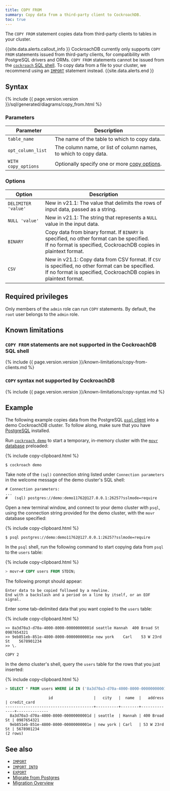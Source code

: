 ```yaml
---
title: COPY FROM
summary: Copy data from a third-party client to CockroachDB.
toc: true
---
```


The `COPY FROM` statement copies data from third-party clients to tables in your cluster.

{{site.data.alerts.callout_info }}
CockroachDB currently only supports `COPY FROM` statements issued from third-party clients, for compatibility with PostgreSQL drivers and ORMs. `COPY FROM` statements cannot be issued from the [`cockroach` SQL shell](cockroach-sql.html). To copy data from a file to your cluster, we recommend using an [`IMPORT`](import.html) statement instead.
{{site.data.alerts.end }}

## Syntax

<div>
{% include {{ page.version.version }}/sql/generated/diagrams/copy_from.html %}
</div>

### Parameters

Parameter | Description
-----------|-------------
`table_name` | The name of the table to which to copy data.
`opt_column_list` | The column name, or list of column names, to which to copy data.
`WITH copy_options` | Optionally specify one or more [copy options](#options).

### Options

Option | Description
-----------|-------------
`DELIMITER 'value'` | <span class="version-tag">New in v21.1:</span> The value that delimits the rows of input data, passed as a string.
`NULL 'value'` | <span class="version-tag">New in v21.1:</span> The string that represents a `NULL` value in the input data.
`BINARY` | Copy data from binary format. If `BINARY` is specified, no other format can be specified.<br>If no format is specified, CockroachDB copies in plaintext format.
`CSV` | <span class="version-tag">New in v21.1:</span> Copy data from CSV format. If `CSV` is specified, no other format can be specified.<br>If no format is specified, CockroachDB copies in plaintext format.

## Required privileges

Only members of the `admin` role can run `COPY` statements. By default, the `root` user belongs to the `admin` role.

## Known limitations

### `COPY FROM` statements are not supported in the CockroachDB SQL shell

{% include {{ page.version.version }}/known-limitations/copy-from-clients.md %}

### `COPY` syntax not supported by CockroachDB

{% include {{ page.version.version }}/known-limitations/copy-syntax.md %}

## Example

The following example copies data from the PostgreSQL [`psql` client](https://www.postgresql.org/docs/current/app-psql.html) into a demo CockroachDB cluster. To follow along, make sure that you have [PostgreSQL](https://www.postgresql.org/download/) installed.

Run [`cockroach demo`](cockroach-demo.html) to start a temporary, in-memory cluster with the [`movr` database](movr.html) preloaded:

{% include copy-clipboard.html %}
~~~ shell
$ cockroach demo
~~~

Take note of the `(sql)` connection string listed under `Connection parameters` in the welcome message of the demo cluster's SQL shell:

~~~
# Connection parameters:
...
#   (sql) postgres://demo:demo11762@127.0.0.1:26257?sslmode=require
~~~

Open a new terminal window, and connect to your demo cluster with `psql`, using the connection string provided for the demo cluster, with the `movr` database specified:

{% include copy-clipboard.html %}
~~~ shell
$ psql postgres://demo:demo11762@127.0.0.1:26257?sslmode=require
~~~

In the `psql` shell, run the following command to start copying data from `psql` to the `users` table:

{% include copy-clipboard.html %}
~~~ sql
> movr=# COPY users FROM STDIN;
~~~

The following prompt should appear:

~~~
Enter data to be copied followed by a newline.
End with a backslash and a period on a line by itself, or an EOF signal.
~~~

Enter some tab-delimited data that you want copied to the `users` table:

{% include copy-clipboard.html %}
~~~
>> 8a3d70a3-d70a-4000-8000-00000000001d seattle	Hannah	400 Broad St	0987654321
>> 9eb851eb-851e-4800-8000-00000000001e	new york	Carl	53 W 23rd St	5678901234
>> \.
~~~

~~~
COPY 2
~~~

In the demo cluster's shell, query the `users` table for the rows that you just inserted:

{% include copy-clipboard.html %}
~~~ sql
> SELECT * FROM users WHERE id IN ('8a3d70a3-d70a-4000-8000-00000000001d', '9eb851eb-851e-4800-8000-00000000001e');
~~~

~~~
                   id                  |   city   |  name  |   address    | credit_card
---------------------------------------+----------+--------+--------------+--------------
  8a3d70a3-d70a-4000-8000-00000000001d | seattle  | Hannah | 400 Broad St | 0987654321
  9eb851eb-851e-4800-8000-00000000001e | new york | Carl   | 53 W 23rd St | 5678901234
(2 rows)
~~~

## See also

- [`IMPORT`](import.html)
- [`IMPORT INTO`](import-into.html)
- [`EXPORT`](export.html)
- [Migrate from Postgres](migrate-from-postgres.html)
- [Migration Overview](migration-overview.html)

